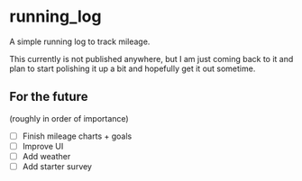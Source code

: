 # running_log

A simple running log to track mileage.

This currently is not published anywhere, but I am just coming back to it and plan to start polishing it up a bit and hopefully get it out sometime.

## For the future
(roughly in order of importance)
 - [ ] Finish mileage charts + goals
 - [ ] Improve UI
 - [ ] Add weather
 - [ ] Add starter survey
